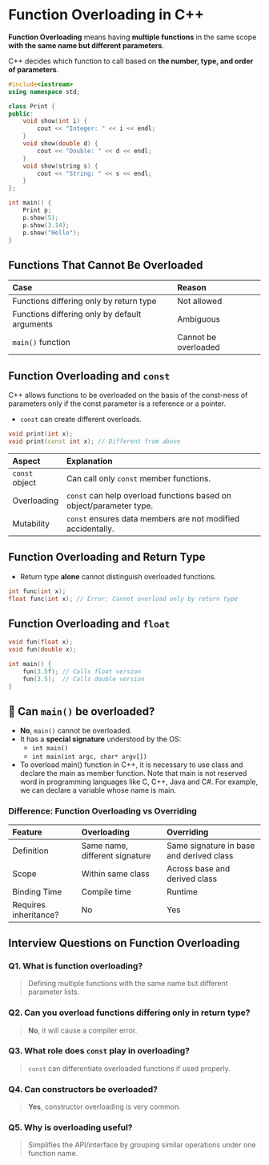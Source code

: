 # Function Overloading in C++

**Function Overloading** means having **multiple functions** in the same scope **with the same name but different parameters**.

C++ decides which function to call based on **the number, type, and order of parameters**.

```cpp
#include<iostream>
using namespace std;

class Print {
public:
    void show(int i) {
        cout << "Integer: " << i << endl;
    }
    void show(double d) {
        cout << "Double: " << d << endl;
    }
    void show(string s) {
        cout << "String: " << s << endl;
    }
};

int main() {
    Print p;
    p.show(5);
    p.show(3.14);
    p.show("Hello");
}
```

## Functions That **Cannot Be Overloaded**

| Case                                          | Reason               |
| :-------------------------------------------- | :------------------- |
| Functions differing only by return type       | Not allowed          |
| Functions differing only by default arguments | Ambiguous            |
| `main()` function                             | Cannot be overloaded |

## Function Overloading and `const`

C++ allows functions to be overloaded on the basis of the const-ness of parameters only if the const parameter is a reference or a pointer.

- `const` can create different overloads.

```cpp
void print(int x);
void print(const int x); // Different from above
```

| Aspect         | Explanation                                                         |
| :------------- | :------------------------------------------------------------------ |
| `const` object | Can call only `const` member functions.                             |
| Overloading    | `const` can help overload functions based on object/parameter type. |
| Mutability     | `const` ensures data members are not modified accidentally.         |

## Function Overloading and Return Type

- Return type **alone** cannot distinguish overloaded functions.

```cpp
int func(int x);
float func(int x); // Error: Cannot overload only by return type
```

## Function Overloading and `float`

```cpp
void fun(float x);
void fun(double x);

int main() {
    fun(3.5f); // Calls float version
    fun(3.5);  // Calls double version
}
```

## 🤔 Can `main()` be overloaded?

- **No**, `main()` cannot be overloaded.
- It has a **special signature** understood by the OS:
  - `int main()`
  - `int main(int argc, char* argv[])`
- To overload main() function in C++, it is necessary to use class and declare the main as member function. Note that main is not reserved word in programming languages like C, C++, Java and C#. For example, we can declare a variable whose name is main.

### Difference: Function Overloading vs Overriding

| Feature               | Overloading                    | Overriding                               |
| :-------------------- | :----------------------------- | :--------------------------------------- |
| Definition            | Same name, different signature | Same signature in base and derived class |
| Scope                 | Within same class              | Across base and derived class            |
| Binding Time          | Compile time                   | Runtime                                  |
| Requires inheritance? | No                             | Yes                                      |

## Interview Questions on Function Overloading

### Q1. What is function overloading?

> Defining multiple functions with the same name but different parameter lists.

### Q2. Can you overload functions differing only in return type?

> **No**, it will cause a compiler error.

### Q3. What role does `const` play in overloading?

> `const` can differentiate overloaded functions if used properly.

### Q4. Can constructors be overloaded?

> **Yes**, constructor overloading is very common.

### Q5. Why is overloading useful?

> Simplifies the API/interface by grouping similar operations under one function name.
